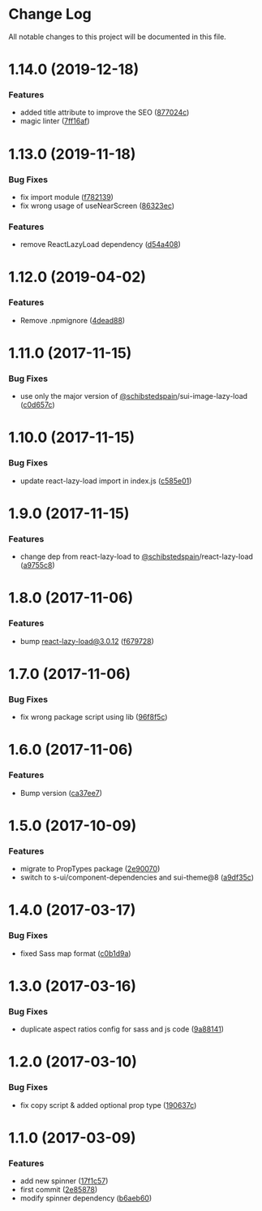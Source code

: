 # Change Log

All notable changes to this project will be documented in this file.

<a name="1.14.0"></a>
# 1.14.0 (2019-12-18)


### Features

* added title attribute to improve the SEO ([877024c](https://github.com/SUI-Components/schibsted-spain-components/commit/877024c))
* magic linter ([7ff16af](https://github.com/SUI-Components/schibsted-spain-components/commit/7ff16af))



<a name="1.13.0"></a>
# 1.13.0 (2019-11-18)


### Bug Fixes

* fix import module ([f782139](https://github.com/SUI-Components/schibsted-spain-components/commit/f782139))
* fix wrong usage of useNearScreen ([86323ec](https://github.com/SUI-Components/schibsted-spain-components/commit/86323ec))


### Features

* remove ReactLazyLoad dependency ([d54a408](https://github.com/SUI-Components/schibsted-spain-components/commit/d54a408))



<a name="1.12.0"></a>
# 1.12.0 (2019-04-02)


### Features

* Remove .npmignore ([4dead88](https://github.com/SUI-Components/schibsted-spain-components/commit/4dead88))



<a name="1.11.0"></a>
# 1.11.0 (2017-11-15)


### Bug Fixes

* use only the major version of [@schibstedspain](https://github.com/schibstedspain)/sui-image-lazy-load ([c0d657c](https://github.com/SUI-Components/schibsted-spain-components/commit/c0d657c))



<a name="1.10.0"></a>
# 1.10.0 (2017-11-15)


### Bug Fixes

* update react-lazy-load import in index.js ([c585e01](https://github.com/SUI-Components/schibsted-spain-components/commit/c585e01))



<a name="1.9.0"></a>
# 1.9.0 (2017-11-15)


### Features

* change dep from react-lazy-load to [@schibstedspain](https://github.com/schibstedspain)/react-lazy-load ([a9755c8](https://github.com/SUI-Components/schibsted-spain-components/commit/a9755c8))



<a name="1.8.0"></a>
# 1.8.0 (2017-11-06)


### Features

* bump react-lazy-load@3.0.12 ([f679728](https://github.com/SUI-Components/schibsted-spain-components/commit/f679728))



<a name="1.7.0"></a>
# 1.7.0 (2017-11-06)


### Bug Fixes

* fix wrong package script using lib ([96f8f5c](https://github.com/SUI-Components/schibsted-spain-components/commit/96f8f5c))



<a name="1.6.0"></a>
# 1.6.0 (2017-11-06)


### Features

* Bump version ([ca37ee7](https://github.com/SUI-Components/schibsted-spain-components/commit/ca37ee7))



<a name="1.5.0"></a>
# 1.5.0 (2017-10-09)


### Features

* migrate to PropTypes package ([2e90070](https://github.com/SUI-Components/schibsted-spain-components/commit/2e90070))
* switch to s-ui/component-dependencies and sui-theme@8 ([a9df35c](https://github.com/SUI-Components/schibsted-spain-components/commit/a9df35c))



<a name="1.4.0"></a>
# 1.4.0 (2017-03-17)


### Bug Fixes

* fixed Sass map format ([c0b1d9a](https://github.com/SUI-Components/schibsted-spain-components/commit/c0b1d9a))



<a name="1.3.0"></a>
# 1.3.0 (2017-03-16)


### Bug Fixes

* duplicate aspect ratios config for sass and js code ([9a88141](https://github.com/SUI-Components/schibsted-spain-components/commit/9a88141))



<a name="1.2.0"></a>
# 1.2.0 (2017-03-10)


### Bug Fixes

* fix copy script & added optional prop type ([190637c](https://github.com/SUI-Components/schibsted-spain-components/commit/190637c))



<a name="1.1.0"></a>
# 1.1.0 (2017-03-09)


### Features

* add new spinner ([17f1c57](https://github.com/SUI-Components/schibsted-spain-components/commit/17f1c57))
* first commit ([2e85878](https://github.com/SUI-Components/schibsted-spain-components/commit/2e85878))
* modify spinner dependency ([b6aeb60](https://github.com/SUI-Components/schibsted-spain-components/commit/b6aeb60))



